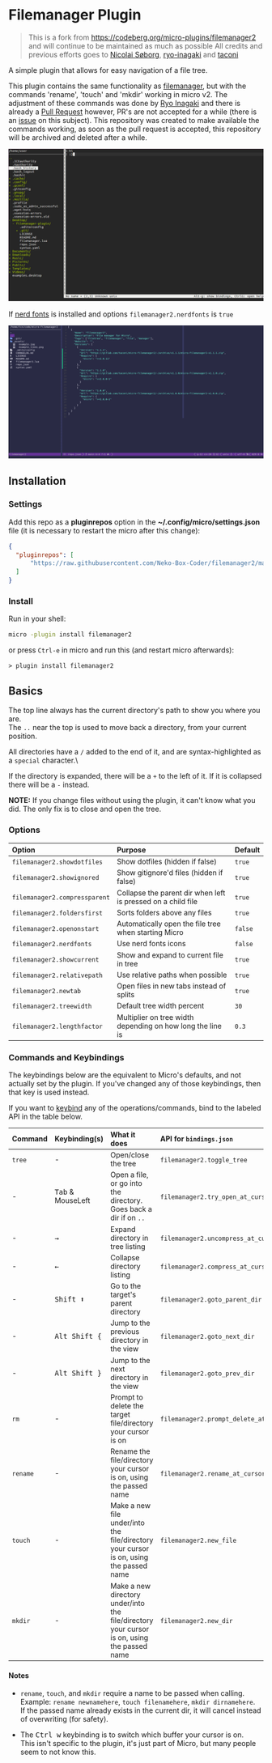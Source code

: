 # Filemanager Plugin

> This is a fork from https://codeberg.org/micro-plugins/filemanager2
> and will continue to be maintained as much as possible
> All credits and previous efforts goes to [Nicolai Søborg](https://github.com/NicolaiSoeborg), 
[ryo-inagaki](https://github.com/ryo-inagaki) and [taconi](https://github.com/taconi)

A simple plugin that allows for easy navigation of a file tree.

This plugin contains the same functionality as 
[filemanager](https://github.com/micro-editor/updated-plugins/tree/master/filemanager-plugin), 
but with the commands 'rename', 'touch' and 'mkdir' working in micro v2. 
The adjustment of these commands was done by [Ryo Inagaki](https://github.com/ryo-inagaki/) and 
there is already a [Pull Request](https://github.com/micro-editor/updated-plugins/pull/10) 
however, PR's are not accepted for a while (there is an 
[issue](https://github.com/micro-editor/plugin-channel/issues/74) on this subject). 
This repository was created to make available the commands working, as soon as the pull request 
is accepted, this repository will be archived and deleted after a while.

![Example picture](./assets/example.jpg?raw=true "Example")

If [nerd fonts](https://www.nerdfonts.com) is installed and options `filemanager2.nerdfonts` is `true`

![Example picture icons](./assets/example_icons.png?raw=true "Example")

## Installation

### Settings
Add this repo as a **pluginrepos** option in the **~/.config/micro/settings.json** file 
(it is necessary to restart the micro after this change):
```json
{
  "pluginrepos": [
      "https://raw.githubusercontent.com/Neko-Box-Coder/filemanager2/main/repo.json"
  ]
}
```

### Install

Run in your shell:
```sh
micro -plugin install filemanager2
```
or press `Ctrl-e` in micro and run this (and restart micro afterwards):
```
> plugin install filemanager2
```

## Basics

The top line always has the current directory's path to show you where you are.\
The `..` near the top is used to move back a directory, from your current position.

All directories have a `/` added to the end of it, and are syntax-highlighted as a `special` character.\

If the directory is expanded, there will be a `+` to the left of it. 
If it is collapsed there will be a `-` instead.

**NOTE:** If you change files without using the plugin, it can't know what you did. 
The only fix is to close and open the tree.

### Options

| Option                       | Purpose                                                      | Default |
| :--------------------------- | :----------------------------------------------------------- | :------ |
| `filemanager2.showdotfiles`  | Show dotfiles (hidden if false)                              | `true`  |
| `filemanager2.showignored`   | Show gitignore'd files (hidden if false)                     | `true`  |
| `filemanager2.compressparent`| Collapse the parent dir when left is pressed on a child file | `true`  |
| `filemanager2.foldersfirst`  | Sorts folders above any files                                | `true`  |
| `filemanager2.openonstart`   | Automatically open the file tree when starting Micro         | `false` |
| `filemanager2.nerdfonts`     | Use nerd fonts icons                                         | `false` |
| `filemanager2.showcurrent`   | Show and expand to current file in tree                      | `true`  |
| `filemanager2.relativepath`  | Use relative paths when possible                             | `true`  |
| `filemanager2.newtab`        | Open files in new tabs instead of splits                     | `true`  |
| `filemanager2.treewidth`     | Default tree width percent                                   | `30`    |
| `filemanager2.lengthfactor`  | Multiplier on tree width depending on how long the line is   | `0.3`   |


### Commands and Keybindings

The keybindings below are the equivalent to Micro's defaults, and not actually set by the plugin. 
If you've changed any of those keybindings, then that key is used instead.

If you want to 
[keybind](https://github.com/zyedidia/micro/blob/master/runtime/help/keybindings.md#rebinding-keys) 
any of the operations/commands, bind to the labeled API in the table below.

| Command  | Keybinding(s)              | What it does                                                                                | API for `bindings.json`               |
| :------- | :------------------------- | :------------------------------------------------------------------------------------------ | :------------------------------------ |
| `tree`   | -                          | Open/close the tree                                                                         | `filemanager2.toggle_tree`             |
| -        | <kbd>Tab</kbd> & MouseLeft | Open a file, or go into the directory. Goes back a dir if on `..`                           | `filemanager2.try_open_at_cursor`      |
| -        | <kbd>→</kbd>               | Expand directory in tree listing                                                            | `filemanager2.uncompress_at_cursor`    |
| -        | <kbd>←</kbd>               | Collapse directory listing                                                                  | `filemanager2.compress_at_cursor`      |
| -        | <kbd>Shift ⬆</kbd>         | Go to the target's parent directory                                                         | `filemanager2.goto_parent_dir`         |
| -        | <kbd>Alt Shift {</kbd>     | Jump to the previous directory in the view                                                  | `filemanager2.goto_next_dir`           |
| -        | <kbd>Alt Shift }</kbd>     | Jump to the next directory in the view                                                      | `filemanager2.goto_prev_dir`           |
| `rm`     | -                          | Prompt to delete the target file/directory your cursor is on                                | `filemanager2.prompt_delete_at_cursor` |
| `rename` | -                          | Rename the file/directory your cursor is on, using the passed name                          | `filemanager2.rename_at_cursor`        |
| `touch`  | -                          | Make a new file under/into the file/directory your cursor is on, using the passed name      | `filemanager2.new_file`                |
| `mkdir`  | -                          | Make a new directory under/into the file/directory your cursor is on, using the passed name | `filemanager2.new_dir`                 |

#### Notes

- `rename`, `touch`, and `mkdir` require a name to be passed when calling.\
  Example: `rename newnamehere`, `touch filenamehere`, `mkdir dirnamehere`.\
  If the passed name already exists in the current dir, it will cancel instead of overwriting (for safety).

- The <kbd>Ctrl w</kbd> keybinding is to switch which buffer your cursor is on.\
  This isn't specific to the plugin, it's just part of Micro, but many people seem to not know this.
